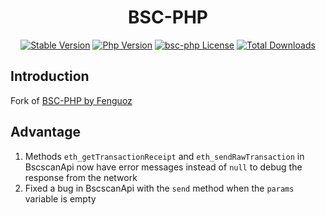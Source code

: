 <h1 align="center">BSC-PHP</h1>

<p align="center">
  <a href="https://github.com/darkkemper/bsc-php/releases"><img src="https://poser.pugx.org/darkkemper/bsc-php/v/stable" alt="Stable Version"></a>
  <a href="https://www.php.net"><img src="https://img.shields.io/badge/php-%3E=7.2-brightgreen.svg?maxAge=2592000" alt="Php Version"></a>
  <a href="https://github.com/darkkemper/bsc-php/blob/master/LICENSE"><img src="https://img.shields.io/github/license/darkkemper/bsc-php.svg?maxAge=2592000" alt="bsc-php License"></a>
  <a href="https://packagist.org/packages/darkkemper/bsc-php"><img src="https://poser.pugx.org/darkkemper/bsc-php/downloads" alt="Total Downloads"></a>
</p>

## Introduction

Fork of [BSC-PHP by Fenguoz](https://github.com/Fenguoz/bsc-php)

## Advantage

1. Methods `eth_getTransactionReceipt` and `eth_sendRawTransaction` in BscscanApi now have error messages instead of `null` to debug the response from the network
2. Fixed a bug in BscscanApi with the `send` method when the `params` variable is empty